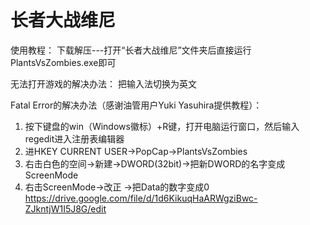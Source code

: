 # 长者大战维尼
使用教程：
下载解压---打开“长者大战维尼”文件夹后直接运行PlantsVsZombies.exe即可

无法打开游戏的解决办法：
把输入法切换为英文

Fatal Error的解决办法（感谢油管用户Yuki Yasuhira提供教程）：
1. 按下键盘的win（Windows徽标）+R键，打开电脑运行窗口，然后输入regedit进入注册表编辑器
2. 进HKEY CURRENT USER→PopCap→PlantsVsZombies
3. 右击白色的空间→新建→DWORD(32bit)→把新DWORD的名字变成ScreenMode
4. 右击ScreenMode→改正 →把Data的数字变成0
https://drive.google.com/file/d/1d6KikuqHaARWgziBwc-ZJkntjW1I5J8G/edit
